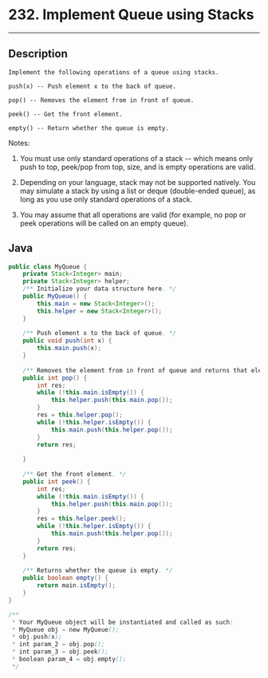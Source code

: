 # 232. Implement Queue using Stacks

---

## Description

```
Implement the following operations of a queue using stacks.

push(x) -- Push element x to the back of queue.

pop() -- Removes the element from in front of queue.

peek() -- Get the front element.

empty() -- Return whether the queue is empty.
```

Notes:

1. You must use only standard operations of a stack -- which means only push to top, peek/pop from top, size, and is empty operations are valid.

2. Depending on your language, stack may not be supported natively. You may simulate a stack by using a list or deque (double-ended queue), as long as you use only standard operations of a stack.

3. You may assume that all operations are valid (for example, no pop or peek operations will be called on an empty queue).


## Java

```java
public class MyQueue {
    private Stack<Integer> main;
    private Stack<Integer> helper;
    /** Initialize your data structure here. */
    public MyQueue() {
        this.main = new Stack<Integer>();
        this.helper = new Stack<Integer>();
    }
    
    /** Push element x to the back of queue. */
    public void push(int x) {
        this.main.push(x);
    }
    
    /** Removes the element from in front of queue and returns that element. */
    public int pop() {
        int res;
        while (!this.main.isEmpty()) {
            this.helper.push(this.main.pop());
        }
        res = this.helper.pop();
        while (!this.helper.isEmpty()) {
            this.main.push(this.helper.pop());
        }
        return res;
        
    }
    
    /** Get the front element. */
    public int peek() {
        int res;
        while (!this.main.isEmpty()) {
            this.helper.push(this.main.pop());
        }
        res = this.helper.peek();
        while (!this.helper.isEmpty()) {
            this.main.push(this.helper.pop());
        }
        return res;
    }
    
    /** Returns whether the queue is empty. */
    public boolean empty() {
        return main.isEmpty();
    }
}

/**
 * Your MyQueue object will be instantiated and called as such:
 * MyQueue obj = new MyQueue();
 * obj.push(x);
 * int param_2 = obj.pop();
 * int param_3 = obj.peek();
 * boolean param_4 = obj.empty();
 */
```